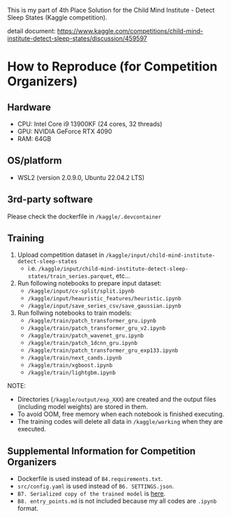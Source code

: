 
This is my part of 4th Place Solution for the Child Mind Institute - Detect Sleep States (Kaggle competition).

detail document: https://www.kaggle.com/competitions/child-mind-institute-detect-sleep-states/discussion/459597


# How to Reproduce (for Competition Organizers)
## Hardware
- CPU: Intel Core i9 13900KF (24 cores, 32 threads)
- GPU: NVIDIA GeForce RTX 4090
- RAM: 64GB

## OS/platform
- WSL2 (version 2.0.9.0, Ubuntu 22.04.2 LTS)

## 3rd-party software
Please check the dockerfile in `/kaggle/.devcontainer`

## Training
1. Upload competition dataset in `/kaggle/input/child-mind-institute-detect-sleep-states`
    - i.e. `/kaggle/input/child-mind-institute-detect-sleep-states/train_series.parquet`, etc...
2. Run following notebooks to prepare input dataset:
    - `/kaggle/input/cv-split/split.ipynb`
    - `/kaggle/input/heauristic_features/heuristic.ipynb`
    - `/kaggle/input/save_series_csv/save_gaussian.ipynb`
3. Run follwing notebooks to train models:
    - `/kaggle/train/patch_transformer_gru.ipynb`
    - `/kaggle/train/patch_transformer_gru_v2.ipynb`
    - `/kaggle/train/patch_wavenet_gru.ipynb`
    - `/kaggle/train/patch_1dcnn_gru.ipynb`
    - `/kaggle/train/patch_transformer_gru_exp133.ipynb` 
    - `/kaggle/train/next_cands.ipynb`
    - `/kaggle/train/xgboost.ipynb`
    - `/kaggle/train/lightgbm.ipynb`


NOTE:
- Directories (`/kaggle/output/exp_XXX`) are created and the output files (including model weights) are stored in them.
- To avoid OOM, free memory when each notebook is finished executing.
- The training codes will delete all data in `/kaggle/working` when they are executed.

## Supplemental Information for Competition Organizers
- Dockerfile is used instead of `B4.requirements.txt`.
- `src/config.yaml` is used instead of `B6. SETTINGS.json`.
- `B7. Serialized copy of the trained model` is [here](https://www.kaggle.com/datasets/ryotayoshinobu/zzz-output).
- `B8. entry_points.md` is not included because my all codes are `.ipynb` format.

